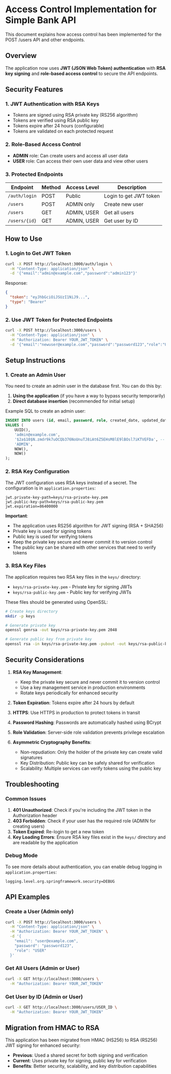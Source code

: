 # Access Control Implementation for Simple Bank API

This document explains how access control has been implemented for the POST /users API and other endpoints.

## Overview

The application now uses **JWT (JSON Web Token) authentication** with **RSA key signing** and **role-based access control** to secure the API endpoints.

## Security Features

### 1. JWT Authentication with RSA Keys
- Tokens are signed using RSA private key (RS256 algorithm)
- Tokens are verified using RSA public key
- Tokens expire after 24 hours (configurable)
- Tokens are validated on each protected request

### 2. Role-Based Access Control
- **ADMIN** role: Can create users and access all user data
- **USER** role: Can access their own user data and view other users

### 3. Protected Endpoints

| Endpoint | Method | Access Level | Description |
|----------|--------|--------------|-------------|
| `/auth/login` | POST | Public | Login to get JWT token |
| `/users` | POST | ADMIN only | Create new user |
| `/users` | GET | ADMIN, USER | Get all users |
| `/users/{id}` | GET | ADMIN, USER | Get user by ID |

## How to Use

### 1. Login to Get JWT Token

```bash
curl -X POST http://localhost:3000/auth/login \
  -H "Content-Type: application/json" \
  -d '{"email":"admin@example.com","password":"admin123"}'
```

Response:
```json
{
  "token": "eyJhbGciOiJSUzI1NiJ9...",
  "type": "Bearer"
}
```

### 2. Use JWT Token for Protected Endpoints

```bash
curl -X POST http://localhost:3000/users \
  -H "Content-Type: application/json" \
  -H "Authorization: Bearer YOUR_JWT_TOKEN" \
  -d '{"email":"newuser@example.com","password":"password123","role":"USER"}'
```

## Setup Instructions

### 1. Create an Admin User

You need to create an admin user in the database first. You can do this by:

1. **Using the application** (if you have a way to bypass security temporarily)
2. **Direct database insertion** (recommended for initial setup)

Example SQL to create an admin user:
```sql
INSERT INTO users (id, email, password, role, created_date, updated_date) 
VALUES (
    UUID(), 
    'admin@example.com', 
    '$2a$10$N.zmdr9k7uOCQb376NoUnuTJ8iAt6Z5EHsM8lE9lBOsl7iKTVEFDa', -- password: admin123
    'ADMIN', 
    NOW(), 
    NOW()
);
```

### 2. RSA Key Configuration

The JWT configuration uses RSA keys instead of a secret. The configuration is in `application.properties`:
```properties
jwt.private-key-path=keys/rsa-private-key.pem
jwt.public-key-path=keys/rsa-public-key.pem
jwt.expiration=86400000
```

**Important**: 
- The application uses RS256 algorithm for JWT signing (RSA + SHA256)
- Private key is used for signing tokens
- Public key is used for verifying tokens
- Keep the private key secure and never commit it to version control
- The public key can be shared with other services that need to verify tokens

### 3. RSA Key Files

The application requires two RSA key files in the `keys/` directory:
- `keys/rsa-private-key.pem` - Private key for signing JWTs
- `keys/rsa-public-key.pem` - Public key for verifying JWTs

These files should be generated using OpenSSL:
```bash
# Create keys directory
mkdir -p keys

# Generate private key
openssl genrsa -out keys/rsa-private-key.pem 2048

# Generate public key from private key
openssl rsa -in keys/rsa-private-key.pem -pubout -out keys/rsa-public-key.pem
```

## Security Considerations

1. **RSA Key Management**: 
   - Keep the private key secure and never commit it to version control
   - Use a key management service in production environments
   - Rotate keys periodically for enhanced security

2. **Token Expiration**: Tokens expire after 24 hours by default

3. **HTTPS**: Use HTTPS in production to protect tokens in transit

4. **Password Hashing**: Passwords are automatically hashed using BCrypt

5. **Role Validation**: Server-side role validation prevents privilege escalation

6. **Asymmetric Cryptography Benefits**:
   - Non-repudiation: Only the holder of the private key can create valid signatures
   - Key Distribution: Public key can be safely shared for verification
   - Scalability: Multiple services can verify tokens using the public key

## Troubleshooting

### Common Issues

1. **401 Unauthorized**: Check if you're including the JWT token in the Authorization header
2. **403 Forbidden**: Check if your user has the required role (ADMIN for creating users)
3. **Token Expired**: Re-login to get a new token
4. **Key Loading Errors**: Ensure RSA key files exist in the `keys/` directory and are readable by the application

### Debug Mode

To see more details about authentication, you can enable debug logging in `application.properties`:
```properties
logging.level.org.springframework.security=DEBUG
```

## API Examples

### Create a User (Admin only)
```bash
curl -X POST http://localhost:3000/users \
  -H "Content-Type: application/json" \
  -H "Authorization: Bearer YOUR_JWT_TOKEN" \
  -d '{
    "email": "user@example.com",
    "password": "password123",
    "role": "USER"
  }'
```

### Get All Users (Admin or User)
```bash
curl -X GET http://localhost:3000/users \
  -H "Authorization: Bearer YOUR_JWT_TOKEN"
```

### Get User by ID (Admin or User)
```bash
curl -X GET http://localhost:3000/users/USER_ID \
  -H "Authorization: Bearer YOUR_JWT_TOKEN"
```

## Migration from HMAC to RSA

This application has been migrated from HMAC (HS256) to RSA (RS256) JWT signing for enhanced security:

- **Previous**: Used a shared secret for both signing and verification
- **Current**: Uses private key for signing, public key for verification
- **Benefits**: Better security, scalability, and key distribution capabilities 